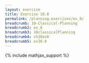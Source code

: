 ```yaml
---
layout: exercise
title: Exercise 10.8
permalink: /planning-exercises/ex_8/
breadcrumb: 10-Classical-Planning
breadcrumb2: ex_8
breadcrumb3: 10classicalPlanning
breadcrumb4: ch10ex8
breadcrumb5: ex10.8
---
```


{% include mathjax_support %}

